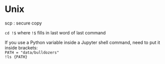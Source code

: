 # Unix


scp :  secure copy  

`cd !$` where `!$` fills in last word of last command

If you use a Python variable inside a Jupyter shell command, need to put it inside brackets:  
`PATH = "data/bulldozers"`  
`!ls {PATH}`

